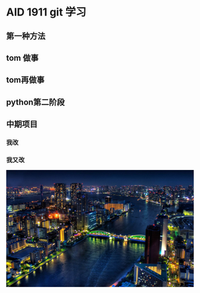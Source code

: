 # AID 1911 git 学习

## 第一种方法

## tom 做事

## tom再做事

## python第二阶段

## 中期项目

### 我改

### 我又改

![](bz.jpg)
